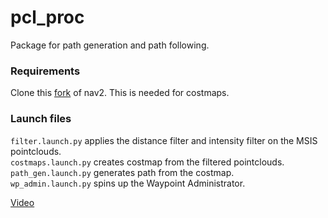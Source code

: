 # pcl_proc

Package for path generation and path following.

### Requirements
Clone this [fork](https://github.com/GSO-soslab/navigation2) of nav2. This is needed for costmaps.

### Launch files

`filter.launch.py` applies the distance filter and intensity filter on the MSIS pointclouds. <br>
`costmaps.launch.py` creates costmap from the filtered pointclouds.<br>
`path_gen.launch.py` generates path from the costmap. <br>
`wp_admin.launch.py` spins up the Waypoint Administrator. <br>

[Video](https://drive.google.com/file/d/1_OjvJ9xO-Ar6HdSANdNQEcmdRiWNHEWJ/view?usp=drive_link)
